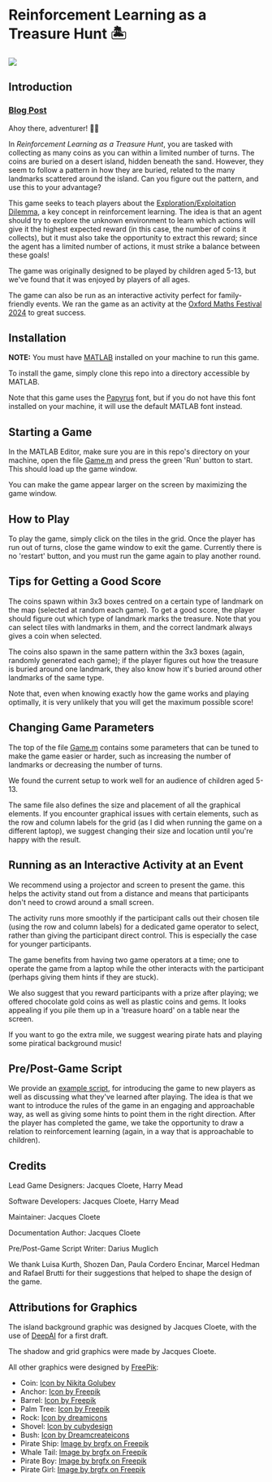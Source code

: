 
# Reinforcement Learning as a Treasure Hunt 🏝️

![](resources/example.gif)

## Introduction

### [Blog Post](https://tinyurl.com/rl-treasure-hunt)

Ahoy there, adventurer! 🏴‍☠️

In *Reinforcement Learning as a Treasure Hunt*, you are tasked with collecting as many coins as you can within a limited number of turns. The coins are buried on a desert island, hidden beneath the sand. However, they seem to follow a pattern in how they are buried, related to the many landmarks scattered around the island. Can you figure out the pattern, and use this to your advantage?

This game seeks to teach players about the [Exploration/Exploitation Dilemma](https://en.wikipedia.org/wiki/Exploration-exploitation_dilemma), a key concept in reinforcement learning. The idea is that an agent should try to explore the unknown environment to learn which actions will give it the highest expected reward (in this case, the number of coins it collects), but it must also take the opportunity to extract this reward; since the agent has a limited number of actions, it must strike a balance between these goals!

The game was originally designed to be played by children aged 5-13, but we've found that it was enjoyed by players of all ages.

The game can also be run as an interactive activity perfect for family-friendly events. We ran the game as an activity at the [Oxford Maths Festival 2024](https://mathsfest.web.ox.ac.uk/home) to great success.

## Installation

**NOTE:** You must have [MATLAB](https://uk.mathworks.com/products/matlab.html) installed on your machine to run this game.

To install the game, simply clone this repo into a directory accessible by MATLAB.

Note that this game uses the [Papyrus](https://en.wikipedia.org/wiki/Papyrus_(typeface)) font, but if you do not have this font installed on your machine, it will use the default MATLAB font instead.

## Starting a Game

In the MATLAB Editor, make sure you are in this repo's directory on your machine, open the file [Game.m](Game.m) and press the green 'Run' button to start. This should load up the game window.

You can make the game appear larger on the screen by maximizing the game window.

## How to Play

To play the game, simply click on the tiles in the grid. Once the player has run out of turns, close the game window to exit the game. Currently there is no 'restart' button, and you must run the game again to play another round.

## Tips for Getting a Good Score

The coins spawn within 3x3 boxes centred on a certain type of landmark on the map (selected at random each game). To get a good score, the player should figure out which type of landmark marks the treasure. Note that you can select tiles with landmarks in them, and the correct landmark always gives a coin when selected.

The coins also spawn in the same pattern within the 3x3 boxes (again, randomly generated each game); if the player figures out how the treasure is buried around one landmark, they also know how it's buried around other landmarks of the same type.

Note that, even when knowing exactly how the game works and playing optimally, it is very unlikely that you will get the maximum possible score!

## Changing Game Parameters

The top of the file [Game.m](Game.m) contains some parameters that can be tuned to make the game easier or harder, such as increasing the number of landmarks or decreasing the number of turns.

We found the current setup to work well for an audience of children aged 5-13.

The same file also defines the size and placement of all the graphical elements. If you encounter graphical issues with certain elements, such as the row and column labels for the grid (as I did when running the game on a different laptop), we suggest changing their size and location until you're happy with the result.

## Running as an Interactive Activity at an Event

We recommend using a projector and screen to present the game. this helps the activity stand out from a distance and means that participants don't need to crowd around a small screen.

The activity runs more smoothly if the participant calls out their chosen tile (using the row and column labels) for a dedicated game operator to select, rather than giving the participant direct control. This is especially the case for younger participants.

The game benefits from having two game operators at a time; one to operate the game from a laptop while the other interacts with the participant (perhaps giving them hints if they are stuck).

We also suggest that you reward participants with a prize after playing; we offered chocolate gold coins as well as plastic coins and gems. It looks appealing if you pile them up in a 'treasure hoard' on a table near the screen.

If you want to go the extra mile, we suggest wearing pirate hats and playing some piratical background music!

## Pre/Post-Game Script

We provide an [example script](Script.md), for introducing the game to new players as well as discussing what they've learned after playing. The idea is that we want to introduce the rules of the game in an engaging and approachable way, as well as giving some hints to point them in the right direction. After the player has completed the game, we take the opportunity to draw a relation to reinforcement learning (again, in a way that is approachable to children).

## Credits

Lead Game Designers: Jacques Cloete, Harry Mead

Software Developers: Jacques Cloete, Harry Mead

Maintainer: Jacques Cloete

Documentation Author: Jacques Cloete

Pre/Post-Game Script Writer: Darius Muglich

We thank Luisa Kurth, Shozen Dan, Paula Cordero Encinar, Marcel Hedman and Rafael Brutti for their suggestions that helped to shape the design of the game.

## Attributions for Graphics

The island background graphic was designed by Jacques Cloete, with the use of <a href="https://deepai.org/">DeepAI</a> for a first draft.

The shadow and grid graphics were made by Jacques Cloete.

All other graphics were designed by [FreePik](https://www.freepik.com/):
- Coin: <a href="https://www.freepik.com/icon/coin_1428267#fromView=search&page=1&position=33&uuid=d8e35e39-c38b-4d3b-a257-344846315b96">Icon by Nikita Golubev</a>
- Anchor: <a href="https://www.freepik.com/icon/anchor_1044565#fromView=search&page=1&position=47&uuid=ba67422a-3a99-4198-8ee7-87f41acf09c9">Icon by Freepik</a>
- Barrel: <a href="https://www.freepik.com/icon/barrel_8583563#fromView=search&page=2&position=33&uuid=17dae03a-a9bd-49d0-88b5-d0375ffbce29">Icon by Freepik</a>
- Palm Tree: <a href="https://www.freepik.com/icon/palm-tree_2918760#fromView=search&page=3&position=16&uuid=ff8c8baf-58a6-4bab-ba02-b89b6890078c">Icon by Freepik</a>
- Rock: <a href="https://www.freepik.com/icon/nature_14923031#fromView=search&page=2&position=8&uuid=858e30b5-b4ff-4daf-86ff-48d1d3555df2">Icon by dreamicons</a>
- Shovel: <a href="https://www.freepik.com/icon/shovel_914148#fromView=search&page=4&position=59&uuid=49e1a739-af1c-4396-8df1-a64de96e0cf3">Icon by cubydesign</a>
- Bush: <a href="https://www.freepik.com/icon/bush_7053612#fromView=search&page=1&position=32&uuid=87f2188e-3928-402e-b19b-ee11dcd53dc5">Icon by Dreamcreateicons</a>
- Pirate Ship: <a href="https://www.freepik.com/free-vector/isolated-cartoon-illustration-wooden-ship_73411831.htm#fromView=search&page=4&position=38&uuid=2d125f62-0b0b-458a-beef-7a92f35867fa">Image by brgfx on Freepik</a>
- Whale Tail: <a href="https://www.freepik.com/free-vector/tail-whale-water_30770243.htm#fromView=search&page=8&position=23&uuid=443bf472-6729-4ca5-8990-e51ef58c73f0">Image by brgfx on Freepik</a>
- Pirate Boy: <a href="https://www.freepik.com/free-vector/cartoon-pirate-boy-costume_198559803.htm#fromView=search&page=1&position=52&uuid=443bf472-6729-4ca5-8990-e51ef58c73f0">Image by brgfx on Freepik</a>
- Pirate Girl: <a href="https://www.freepik.com/free-vector/cute-cartoon-pirate-girl-illustration_198556691.htm#fromView=search&page=1&position=8&uuid=1068e8cd-665b-479b-80ad-d06e4a479b30">Image by brgfx on Freepik</a>
